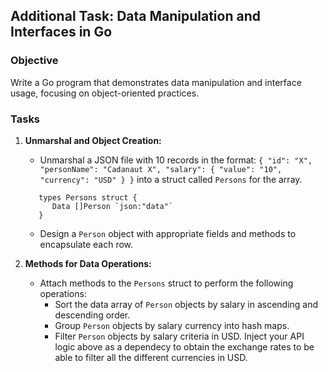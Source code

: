 ## Additional Task: Data Manipulation and Interfaces in Go

### Objective
Write a Go program that demonstrates data manipulation and interface usage, focusing on object-oriented practices.

### Tasks
1. **Unmarshal and Object Creation:**
    - Unmarshal a JSON file with 10 records in the format: `{ "id": "X", "personName": "Cadanaut X", "salary": { "value": "10", "currency": "USD" } }` into a struct called `Persons` for the array.

   ``` 
      types Persons struct {
         Data []Person `json:"data"`
      }
   ```

    - Design a `Person` object with appropriate fields and methods to encapsulate each row.

2. **Methods for Data Operations:**
    - Attach methods to the `Persons` struct to perform the following operations:
        - Sort the data array of `Person` objects by salary in ascending and descending order.
        - Group `Person` objects by salary currency into hash maps.
        - Filter `Person` objects by salary criteria in USD. Inject your API logic above as a dependecy to obtain the exchange rates to be able to filter all the different currencies in USD.
